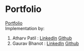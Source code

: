 # Portfolio 
[Portfolio](https://anushka012399.github.io/anushka-patil/)<br>
Implementation  by: <br> 
  1. Atharv Patil : [LinkedIn](https://www.linkedin.com/in/atharv-patil-936466206/) [Github](https://github.com/Atharvp18) <br> 
  2. Gaurav Bhanot : [LinkedIn](https://www.linkedin.com/in/gaurav-bhanot-377947b2/) [Github](https://github.com/gb07bh) <br>
